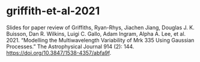 # griffith-et-al-2021
Slides for paper review of Griffiths, Ryan-Rhys, Jiachen Jiang, Douglas J. K. Buisson, Dan R. Wilkins, Luigi C. Gallo, Adam Ingram, Alpha A. Lee, et al. 2021. “Modelling the Multiwavelength Variability of Mrk 335 Using Gaussian Processes.” The Astrophysical Journal 914 (2): 144. https://doi.org/10.3847/1538-4357/abfa9f.
